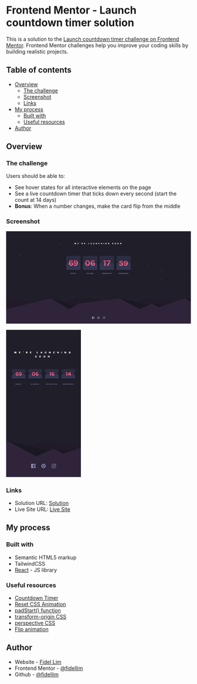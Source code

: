# Frontend Mentor - Launch countdown timer solution

This is a solution to the [Launch countdown timer challenge on Frontend Mentor](https://www.frontendmentor.io/challenges/launch-countdown-timer-N0XkGfyz-). Frontend Mentor challenges help you improve your coding skills by building realistic projects.

## Table of contents

-   [Overview](#overview)
    -   [The challenge](#the-challenge)
    -   [Screenshot](#screenshot)
    -   [Links](#links)
-   [My process](#my-process)
    -   [Built with](#built-with)
    -   [Useful resources](#useful-resources)
-   [Author](#author)

## Overview

### The challenge

Users should be able to:

-   See hover states for all interactive elements on the page
-   See a live countdown timer that ticks down every second (start the count at 14 days)
-   **Bonus**: When a number changes, make the card flip from the middle

### Screenshot

![Solution Desktop](/images/solution_desktop.png)

![Solution Mobile](/images/solution_mobile.png)

### Links

-   Solution URL: [Solution](https://github.com/fidellim/Launch-Countdown-Timer-FEM)
-   Live Site URL: [Live Site](https://launch-countdown-timer-fem-fidellim.netlify.app/)

## My process

### Built with

-   Semantic HTML5 markup
-   TailwindCSS
-   [React](https://reactjs.org/) - JS library

### Useful resources

-   [Countdown Timer](https://www.w3schools.com/howto/howto_js_countdown.asp)
-   [Reset CSS Animation](https://css-tricks.com/restart-css-animation/)
-   [padStart() function](https://developer.mozilla.org/en-US/docs/Web/JavaScript/Reference/Global_Objects/String/padStart)
-   [transform-origin CSS](https://developer.mozilla.org/en-US/docs/Web/CSS/transform-origin)
-   [perspective CSS](https://www.w3schools.com/cssref/css3_pr_perspective.asp)
-   [Flip animation](https://youtu.be/p_6IuhmBsfc)

## Author

-   Website - [Fidel Lim](https://fidellim-portfolio.netlify.app/)
-   Frontend Mentor - [@fidellim](https://www.frontendmentor.io/profile/fidellim)
-   Github - [@fidellim](https://github.com/fidellim)

